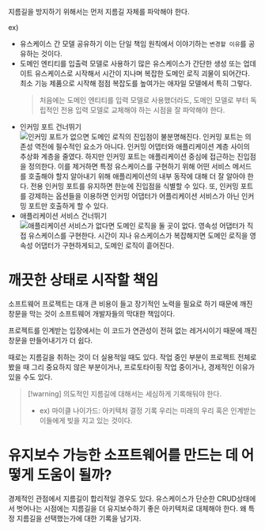 지름길을 방지하기 위해서는 먼저 지름길 자체를 파악해야 한다.

ex)
- 유스케이스 간 모델 공유하기
	이는 단일 책임 원칙에서 이야기하는 `변경할 이유`를 공유하는 것이다.
- 도메인 엔티티를 입출력 모델로 사용하기
	많은 유스케이스가 간단한 생성 또는 업데이트 유스케이스로 시작해서 시간이 지나며 복잡한 도메인 로직 괴물이 되어간다. 최소 기능 제품으로 시작해 점점 복잡도를 높여가는 애자일 모델에서 특히 그렇다.
	> 처음에는 도메인 엔티티를 입력 모델로 사용했더라도, 도메인 모델로 부터 독립적인 전용 입력 모델로 교체해야 하는 시점을 잘 파악해야 한다.
- 인커밍 포트 건너뛰기
	![인커밍 포트가 없으면 도메인 로직의 진입점이 불분명해진다.](https://velog.velcdn.com/images/jummi10/post/0414315a-cee7-4157-b2e0-e716ffbb01f2/image.png)
	인커밍 포트는 의존성 역전에 필수적인 요소가 아니다. 인커밍 어뎁터와 애플리케이션 계층 사이의 추상화 계층을 줄였다.
	하지만 인커밍 포트는 애플리케이션 중심에 접근하는 진입점을 정의한다. 이를 제거하면 특정 유스케이스를 구현하기 위해 어떤 서비스 메서드를 호출해야 할지 알아내기 위해 애플리케이션의 내부 동작에 대해 더 잘 알아야 한다. 전용 인커밍 포트를 유지하면 한눈에 진입점을 식별할 수 있다.
	또, 인커밍 포트를 강제하는 옵션들을 이용하면 인커밍 어댑터가 어플리케이션 서비스가 아닌 인커밍 포트만 호출하게 할 수 있다.
- 애플리케이션 서비스 건너뛰기
	![애플리케이션 서비스가 없다면 도메인 로직을 둘 곳이 없다.](https://velog.velcdn.com/images/jummi10/post/8d248a11-1e2d-456b-a258-19634aef892a/image.PNG)
	영속성 어댑터가 직접 유스케이스를 구현한다.
	시간이 지나 유스케이스가 복잡해지면 도메인 로직을 영속성 어댑터가 구현하게되고, 도메인 로직이 흩어진다.

# 깨끗한 상태로 시작할 책임

소프트웨어 프로젝트는 대개 큰 비용이 들고 장기적인 노력을 필요로 하기 때문에 깨진 창문을 막는 것이 소프트웨어 개발자들의 막대한 책임이다.

프로젝트를 인계받는 입장에서는 이 코드가 연관성이 전혀 없는 레거시이기 때문에 깨진 창문을 만들어내기가 더 쉽다.

때로는 지름길을 취하는 것이 더 실용적일 때도 있다. 작업 중인 부분이 프로젝트 전체로 봤을 때 그리 중요하지 않은 부분이거나, 프로토타이핑 작업 중이거나, 경제적인 이유가 있을 수도 있다.

> [!warning] 의도적인 지름길에 대해서는 세심하게 기록해둬야 한다.
> - ex) 마이클 나이가드: 아키텍처 결정 기록
> 우리는 미래의 우리 혹은 인계받는 이들에게 빚을 지고 있는 것이다.

# 유지보수 가능한 소프트웨어를 만드는 데 어떻게 도움이 될까?

경제적인 관점에서 지름길이 합리적일 경우도 있다.
유스케이스가 단순한 CRUD상태에서 벗어나는 시점에는 지름길을 더 유지보수하기 좋은 아키텍처로 대체해야 한다. 왜 특정 지름길을 선택했는가에 대한 기록을 남기자.